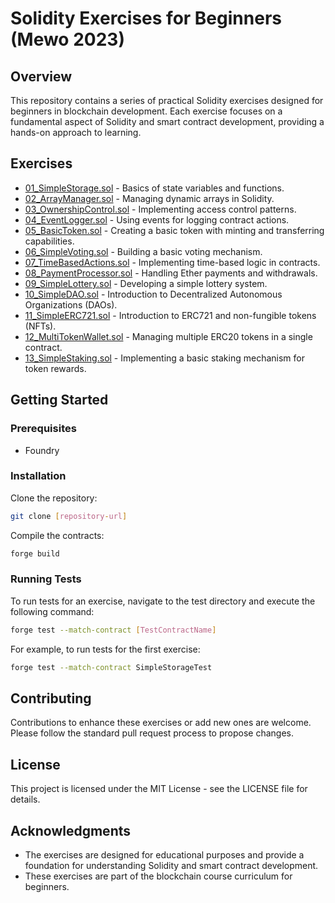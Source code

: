 # Solidity Exercises for Beginners (Mewo 2023)

## Overview

This repository contains a series of practical Solidity exercises designed for beginners in blockchain development. Each exercise focuses on a fundamental aspect of Solidity and smart contract development, providing a hands-on approach to learning.

## Exercises

- [01_SimpleStorage.sol](src/01_SimpleStorage.sol) - Basics of state variables and functions.
- [02_ArrayManager.sol](src/02_ArrayManager.sol) - Managing dynamic arrays in Solidity.
- [03_OwnershipControl.sol](src/03_OwnershipControl.sol) - Implementing access control patterns.
- [04_EventLogger.sol](src/04_EventLogger.sol) - Using events for logging contract actions.
- [05_BasicToken.sol](src/05_BasicToken.sol) - Creating a basic token with minting and transferring capabilities.
- [06_SimpleVoting.sol](src/06_SimpleVoting.sol) - Building a basic voting mechanism.
- [07_TimeBasedActions.sol](src/07_TimeBasedActions.sol) - Implementing time-based logic in contracts.
- [08_PaymentProcessor.sol](src/08_PaymentProcessor.sol) - Handling Ether payments and withdrawals.
- [09_SimpleLottery.sol](src/09_SimpleLottery.sol) - Developing a simple lottery system.
- [10_SimpleDAO.sol](src/10_SimpleDAO.sol) - Introduction to Decentralized Autonomous Organizations (DAOs).
- [11_SimpleERC721.sol](src/11_SimpleERC721.sol) - Introduction to ERC721 and non-fungible tokens (NFTs).
- [12_MultiTokenWallet.sol](12_MultiTokenWallet.sol) - Managing multiple ERC20 tokens in a single contract.
- [13_SimpleStaking.sol](13_SimpleStaking.sol) - Implementing a basic staking mechanism for token rewards.

## Getting Started

### Prerequisites

- Foundry

### Installation

Clone the repository:

```sh
git clone [repository-url]
```

Compile the contracts:

```sh
forge build
```

### Running Tests

To run tests for an exercise, navigate to the test directory and execute the following command:

```sh
forge test --match-contract [TestContractName]
```

For example, to run tests for the first exercise:

```sh
forge test --match-contract SimpleStorageTest
```

## Contributing

Contributions to enhance these exercises or add new ones are welcome. Please follow the standard pull request process to propose changes.

## License

This project is licensed under the MIT License - see the LICENSE file for details.

## Acknowledgments

- The exercises are designed for educational purposes and provide a foundation for understanding Solidity and smart contract development.
- These exercises are part of the blockchain course curriculum for beginners.
